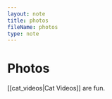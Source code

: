 ```yaml
---
layout: note
title: photos
fileName: photos
type: note
---
```


# Photos
[[cat_videos|Cat Videos]] are fun.